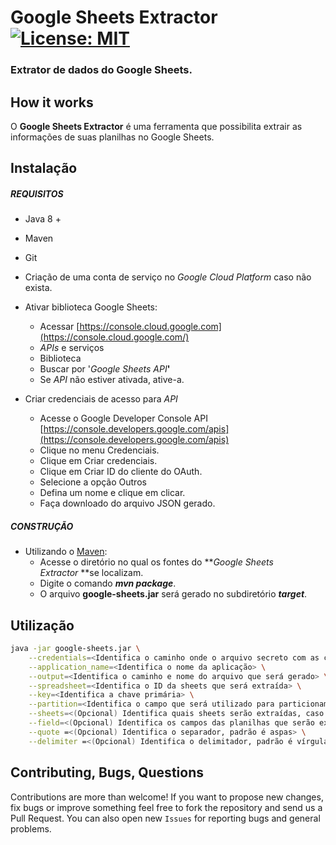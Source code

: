 # Google Sheets Extractor [![License: MIT](https://img.shields.io/badge/License-MIT-yellow.svg)](https://opensource.org/licenses/MIT)
### Extrator de dados do Google Sheets. 

## How it works

O **Google Sheets Extractor** é uma ferramenta que possibilita extrair as informações de suas planilhas no Google Sheets.

## Instalação

##### REQUISITOS

- Java 8 +
- Maven
- Git
- Criação de uma conta de serviço no _Google Cloud Platform_ caso não exista.
- Ativar biblioteca Google Sheets:
    - Acessar [https://console.cloud.google.com](https://console.cloud.google.com/)
    - _APIs_ e serviços
    - Biblioteca
    - Buscar por '_Google Sheets API_**'**
    - Se _API_ não estiver ativada, ative-a.

- Criar credenciais de acesso para _API_
    - Acesse o Google Developer Console API [https://console.developers.google.com/apis](https://console.developers.google.com/apis)
    - Clique no menu Credenciais.
    - Clique em Criar credenciais. 
    - Clique em Criar ID do cliente do OAuth.
    - Selecione a opção Outros
    - Defina um nome e clique em clicar.
    - Faça downloado do arquivo JSON gerado.     

##### CONSTRUÇÃO

- Utilizando o [Maven](https://maven.apache.org/): 
    - Acesse o diretório no qual os fontes do **_Google Sheets Extractor_ **se localizam.
    - Digite o comando _**mvn package**_.
    - O arquivo **google-sheets.jar** será gerado no subdiretório **_target_**.

## Utilização

```bash
java -jar google-sheets.jar \
	--credentials=<Identifica o caminho onde o arquivo secreto com as credenciais está localizado> \
	--application_name=<Identifica o nome da aplicação> \
	--output=<Identifica o caminho e nome do arquivo que será gerado> \
	--spreadsheet=<Identifica o ID da sheets que será extraída> \
	--key=<Identifica a chave primária> \
	--partition=<Identifica o campo que será utilizado para particionamento dos dados> \
	--sheets=<(Opcional) Identifica quais sheets serão extraídas, caso não seja informado extrairá todas as planilhas> \
	--field=<(Opcional) Identifica os campos das planilhas que serão extraídos, senão for informado extrairá todos os campos> \
	--quote =<(Opcional) Identifica o separador, padrão é aspas> \
	--delimiter =<(Opcional) Identifica o delimitador, padrão é vírgula>
```

## Contributing, Bugs, Questions
Contributions are more than welcome! If you want to propose new changes, fix bugs or improve something feel free to fork the repository and send us a Pull Request. You can also open new `Issues` for reporting bugs and general problems.
